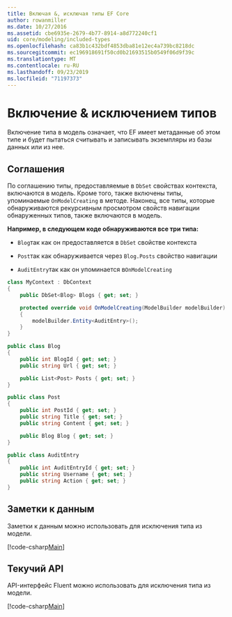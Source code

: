 ```yaml
---
title: Включая &, исключая типы EF Core
author: rowanmiller
ms.date: 10/27/2016
ms.assetid: cbe6935e-2679-4b77-8914-a8d772240cf1
uid: core/modeling/included-types
ms.openlocfilehash: ca83b1c432bdf4853dba81e12ec4a739bc8218dc
ms.sourcegitcommit: ec196918691f50cd0b21693515b0549f06d9f39c
ms.translationtype: MT
ms.contentlocale: ru-RU
ms.lasthandoff: 09/23/2019
ms.locfileid: "71197373"
---
```

# <a name="including--excluding-types"></a>Включение & исключением типов

Включение типа в модель означает, что EF имеет метаданные об этом типе и будет пытаться считывать и записывать экземпляры из базы данных или из нее.

## <a name="conventions"></a>Соглашения

По соглашению типы, предоставляемые в `DbSet` свойствах контекста, включаются в модель. Кроме того, также включены типы, упоминаемые `OnModelCreating` в методе. Наконец, все типы, которые обнаруживаются рекурсивным просмотром свойств навигации обнаруженных типов, также включаются в модель.

**Например, в следующем коде обнаруживаются все три типа:**

* `Blog`так как он предоставляется в `DbSet` свойстве контекста

* `Post`так как обнаруживается через `Blog.Posts` свойство навигации

* `AuditEntry`так как он упоминается в`OnModelCreating`

<!-- [!code-csharp[Main](samples/core/Modeling/Conventions/IncludedTypes.cs?highlight=3,7,16)] -->
``` csharp
class MyContext : DbContext
{
    public DbSet<Blog> Blogs { get; set; }

    protected override void OnModelCreating(ModelBuilder modelBuilder)
    {
        modelBuilder.Entity<AuditEntry>();
    }
}

public class Blog
{
    public int BlogId { get; set; }
    public string Url { get; set; }

    public List<Post> Posts { get; set; }
}

public class Post
{
    public int PostId { get; set; }
    public string Title { get; set; }
    public string Content { get; set; }

    public Blog Blog { get; set; }
}

public class AuditEntry
{
    public int AuditEntryId { get; set; }
    public string Username { get; set; }
    public string Action { get; set; }
}
```

## <a name="data-annotations"></a>Заметки к данным

Заметки к данным можно использовать для исключения типа из модели.

[!code-csharp[Main](../../../samples/core/Modeling/DataAnnotations/IgnoreType.cs?highlight=20)]

## <a name="fluent-api"></a>Текучий API

API-интерфейс Fluent можно использовать для исключения типа из модели.

[!code-csharp[Main](../../../samples/core/Modeling/FluentAPI/IgnoreType.cs?highlight=12)]
